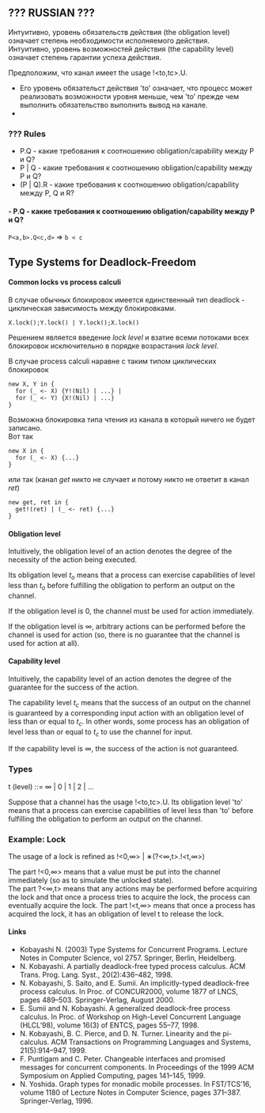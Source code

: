 ## ??? RUSSIAN ???
Интуитивно, уровень обязательств действия (the obligation level) означает степень необходимости исполняемого действия.  
Интуитивно, уровень возможностей действия (the capability level) означает степень гарантии успеха действия.

Предположим, что канал имеет the usage !<to,tc>.U. 
  - Его уровень обязательст действия 'to' означает, что процесс может реализовать возможности уровня меньше, чем 'to' прежде чем выполнить обязательство выполнить вывод на канале.
  - 

### ??? Rules
  - P.Q - какие требования к соотношению obligation/capability между P и Q?
  - P | Q - какие требования к соотношению obligation/capability между P и Q?
  - (P | Q).R - какие требования к соотношению obligation/capability между P, Q и R?

#### - P.Q - какие требования к соотношению obligation/capability между P и Q?
```P<a,b>.Q<c,d>``` => ```b < c```

## Type Systems for Deadlock-Freedom

#### Common locks vs process calculi
В случае обычных блокировок имеется единственный тип deadlock - циклическая зависимость между блокировками.
```
X.lock();Y.lock() | Y.lock();X.lock()
```
Решением является введение *lock level* и взатие всеми потоками всех блокировок исключительно в порядке возрастания *lock level*.

В случае process calculi наравне с таким типом циклических блокировок
```
new X, Y in {
  for (_ <- X) {Y!(Nil) | ...} |
  for (_ <- Y) {X!(Nil) | ...}
}
```

Возможна блокировка типа чтения из канала в который ничего не будет записано.  
Вот так
```
new X in {
  for (_ <- X) {...}
}
```
или так (канал *get* никто не случает и потому никто не ответит в канал *ret*)
```
new get, ret in {
  get!(ret) | (_ <- ret) {...}
}
```

#### Obligation level

Intuitively, the obligation level of an action denotes the degree of the necessity of the action being executed.

Its obligation level *t<sub>o</sub>* means that a process can exercise capabilities of level less than *t<sub>o</sub>* before fulfilling the obligation to perform an output on the channel.

If the obligation level is 0, the channel must be used for action immediately. 

If the obligation level is ∞, arbitrary actions can be performed before the channel is used for action (so, there is no guarantee that the channel is used for action at all).

#### Capability level
Intuitively, the capability level of an action denotes the degree of the guarantee for the success of the action.

The capability level *t<sub>c</sub>* means that the success of an output on the channel is guaranteed by a corresponding input action with an obligation level of less than or equal to *t<sub>c</sub>*. In other words, some process has an obligation of level less than or equal to *t<sub>c</sub>* to use the channel for input.

If the capability level is ∞, the success of the action is not guaranteed.

### Types

t (level) ::= ∞ | 0 | 1 | 2 | ...


Suppose that a channel has the usage !<to,tc>.U. Its obligation level 'to' means that a process can exercise capabilities of level less than 'to' before fulfilling the obligation to perform an output on the channel.


### Example: Lock
The usage of a lock is refined as !<0,∞> | ∗(?<∞,t>.!<t,∞>)

The part !<0,∞> means that a value must be put into the channel immediately (so as to simulate the unlocked state).  
The part ?<∞,t> means that any actions may be performed before acquiring the lock and that once a process tries to acquire the lock, the process can eventually acquire the lock.
The part !<t,∞> means that once a process has acquired the lock, it has an obligation of level t to release the lock. 



#### Links
  - Kobayashi N. (2003) Type Systems for Concurrent Programs. Lecture Notes in Computer Science, vol 2757. Springer, Berlin, Heidelberg.
  - N. Kobayashi. A partially deadlock-free typed process calculus. ACM Trans. Prog. Lang. Syst., 20(2):436–482, 1998.
  - N. Kobayashi, S. Saito, and E. Sumii. An implicitly-typed deadlock-free process calculus. In Proc. of CONCUR2000, volume 1877 of LNCS, pages 489–503. Springer-Verlag, August 2000.
  - E. Sumii and N. Kobayashi. A generalized deadlock-free process calculus. In Proc. of Workshop on High-Level Concurrent Language (HLCL’98), volume 16(3) of ENTCS, pages 55–77, 1998.
  - N. Kobayashi, B. C. Pierce, and D. N. Turner. Linearity and the pi-calculus. ACM Transactions on Programming Languages and Systems, 21(5):914–947, 1999.
  - F. Puntigam and C. Peter. Changeable interfaces and promised messages for concurrent components. In Proceedings of the 1999 ACM Symposium on Applied Computing, pages 141–145, 1999.
  - N. Yoshida. Graph types for monadic mobile processes. In FST/TCS’16, volume 1180 of Lecture Notes in Computer Science, pages 371–387. Springer-Verlag, 1996.
